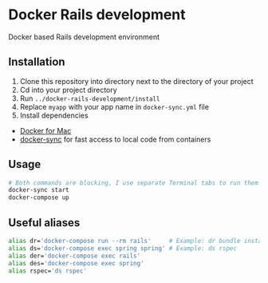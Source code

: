 # Docker Rails development

Docker based Rails development environment

## Installation

1. Clone this repository into directory next to the directory of your project
2. Cd into your project directory
3. Run `../docker-rails-development/install`
4. Replace `myapp` with your app name in `docker-sync.yml` file
4. Install dependencies
  * [Docker for Mac](https://docs.docker.com/docker-for-mac/)
  * [docker-sync](http://docker-sync.io) for fast access to local code from containers

## Usage

```sh
# Both commands are blocking, I use separate Terminal tabs to run them
docker-sync start
docker-compose up
```

## Useful aliases

```sh
alias dr='docker-compose run --rm rails'     # Example: dr bundle install
alias ds='docker-compose exec spring spring' # Example: ds rspec
alias der='docker-compose exec rails'
alias des='docker-compose exec spring'
alias rspec='ds rspec'
```
